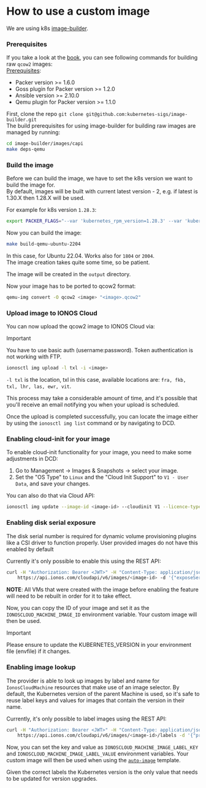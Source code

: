 # How to use a custom image

We are using k8s [image-builder](https://github.com/kubernetes-sigs/image-builder).

### Prerequisites

If you take a look at the [book](https://image-builder.sigs.k8s.io/capi/providers/raw), you can see following commands for building raw `qcow2` images:   
[Prerequisites](https://image-builder.sigs.k8s.io/capi/capi#prerequisites):
- Packer version >= 1.6.0
- Goss plugin for Packer version >= 1.2.0
- Ansible version >= 2.10.0
- Qemu plugin for Packer version >= 1.1.0


First, clone the repo `git clone git@github.com:kubernetes-sigs/image-builder.git`   
The build prerequisites for using image-builder for building raw images are managed by running:
```sh
cd image-builder/images/capi
make deps-qemu
```

### Build the image

Before we can build the image, we have to set the k8s version we want to build the image for.   
By default, images will be built with current latest version - 2, e.g. if latest is 1.30.X then 1.28.X will be used.

For example for k8s version `1.28.3`:

```sh
export PACKER_FLAGS="--var 'kubernetes_rpm_version=1.28.3' --var 'kubernetes_semver=v1.28.3' --var 'kubernetes_series=v1.28' --var 'kubernetes_deb_version=1.28.3-1.1'"
```

Now you can build the image:
```sh
make build-qemu-ubuntu-2204
```
In this case, for Ubuntu 22.04. Works also for `1804` or `2004`.   
The image creation takes quite some time, so be patient.   

The image will be created in the `output` directory.

Now your image has to be ported to qcow2 format:
```sh
qemu-img convert -O qcow2 <image> "<image>.qcow2"
```

### Upload image to IONOS Cloud

You can now upload the qcow2 image to IONOS Cloud via:   
> [!IMPORTANT]
> You have to use basic auth (username:password). Token authentication is not working with FTP.
```sh
ionosctl img upload -l txl -i <image>
```
`-l txl` is the location, txl in this case, available locations are: `fra, fkb, txl, lhr, las, ewr, vit`.


This process may take a considerable amount of time, and it's possible that you'll receive an email notifying you when your upload is scheduled.

Once the upload is completed successfully, you can locate the image either by using the `ionosctl img list` command or by navigating to DCD.

### Enabling cloud-init for your image

To enable cloud-init functionality for your image, you need to make some adjustments in DCD:

1. Go to Management -> Images & Snapshots -> select your image.
2. Set the "OS Type" to `Linux` and the "Cloud Init Support" to `V1 - User Data`, and save your changes.

You can also do that via Cloud API:
```sh
ionosctl img update --image-id <image-id> --cloudinit V1 --licence-type LINUX
```

### Enabling disk serial exposure

The disk serial number is required for dynamic volume provisioning plugins like a CSI driver to function properly.
User provided images do not have this enabled by default

Currently it's only possible to enable this using the REST API:

```sh
curl -H "Authorization: Bearer <JWT>" -H "Content-Type: application/json" -X PATCH \
    https://api.ionos.com/cloudapi/v6/images/<image-id> -d '{"exposeSerial": true}'
```

**NOTE**: All VMs that were created with the image before enabling the feature will need to be rebuilt in order for it to take effect.

Now, you can copy the ID of your image and set it as the `IONOSCLOUD_MACHINE_IMAGE_ID` environment variable. Your custom image will then be used.

> [!IMPORTANT]
> Please ensure to update the KUBERNETES_VERSION in your environment file (envfile) if it changes.

### Enabling image lookup

The provider is able to look up images by label and name for `IonosCloudMachine` resources that make use of an image
selector.
By default, the Kubernetes version of the parent Machine is used, so it's safe to reuse label keys and values for images
that contain the version in their name.

Currently, it's only possible to label images using the REST API:

```sh
curl -H "Authorization: Bearer <JWT>" -H "Content-Type: application/json" -X POST \
    https://api.ionos.com/cloudapi/v6/images/<image-id>/labels -d '{"properties":{"key":"<some key>","value":"<some value>"}}'
```

Now, you can set the key and value as `IONOSCLOUD_MACHINE_IMAGE_LABEL_KEY` and `IONOSCLOUD_MACHINE_IMAGE_LABEL_VALUE` environment variables.
Your custom image will then be used when using the [`auto-image`](/templates/cluster-template-auto-image.yaml) template.

Given the correct labels the Kubernetes version is the only value that needs to be updated for version upgrades.
